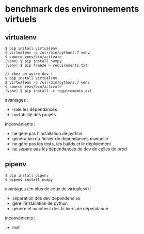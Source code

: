 # benchmark des environnements virtuels

## virtualenv

````shell script
$ pip install virtualenv
$ virtualenv -p /usr/bin/python2.7 venv
$ source venv/bin/activate
(venv) $ pip install numpy
(venv) $ pip freeze > requirements.txt

// chez un autre dev :
$ pip install virtualenv
$ virtualenv -p /usr/bin/python2.7 venv
$ source venv/bin/activate
(venv) $ pip install -r requirements.txt
````

avantages :

- isole les dépendances
- portabilité des projets

inconvénients :

- ne gère pas l'installation de python
- génération du fichier de dépendances manuelle
- ne gère pas les tests, les builds et le déploiement
- ne sépare pas les dépendances de dev de celles de prod

## pipenv

````shell script
$ pip install pipenv
$ pipenv install numpy
````

avantages (en plus de ceux de virtualenv) :

- séparation des dev dependencies
- gère l'installation de python
- génère et maintient des fichiers de dépendance

inconvénients :

- lent


